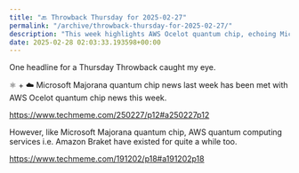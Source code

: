 ```yaml
---
title: "🔙 Throwback Thursday for 2025-02-27"
permalink: "/archive/throwback-thursday-for-2025-02-27/"
description: "This week highlights AWS Ocelot quantum chip, echoing Microsoft Majorana quantum chip news."
date: 2025-02-28 02:03:33.193598+00:00
---
```


<!-- buttondown-editor-mode: plaintext -->One headline for a Thursday Throwback caught my eye.

⚛️ + ☁️ Microsoft Majorana quantum chip news last week has been met with AWS Ocelot quantum chip news this week.

https://www.techmeme.com/250227/p12#a250227p12

However, like Microsoft Majorana quantum chip, AWS quantum computing services i.e. Amazon Braket have existed for quite a while too.

https://www.techmeme.com/191202/p18#a191202p18